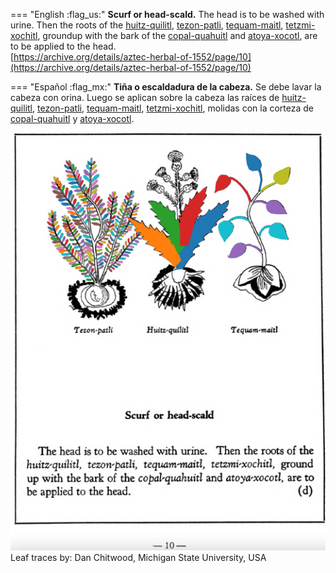 
=== "English :flag_us:"
    **Scurf or head-scald.** The head is to be washed with urine. Then the roots of the [huitz-quilitl](Huitz-quilitl.md), [tezon-patli](Tezon-patli.md), [tequam-maitl](Tequam-maitl.md), [tetzmi-xochitl](Tetzmi-xochitl.md), groundup with the bark of the [copal-quahuitl](Copal-quahuitl.md) and [atoya-xocotl](Atoya-xocotl.md), are to be applied to the head.  
    [https://archive.org/details/aztec-herbal-of-1552/page/10](https://archive.org/details/aztec-herbal-of-1552/page/10)  


=== "Español :flag_mx:"
    **Tiña o escaldadura de la cabeza.**  Se debe lavar la cabeza con orina. Luego se aplican sobre la cabeza las raíces de [huitz-quilitl](Huitz-quilitl.md), [tezon-patli](Tezon-patli.md), [tequam-maitl](Tequam-maitl.md), [tetzmi-xochitl](Tetzmi-xochitl.md), molidas con la corteza de [copal-quahuitl](Copal-quahuitl.md) y [atoya-xocotl](Atoya-xocotl.md).  


![D_p010.png](assets/D_p010.png)  
Leaf traces by: Dan Chitwood, Michigan State University, USA  